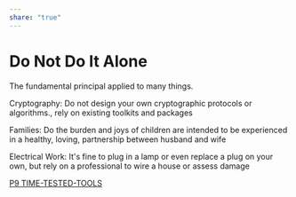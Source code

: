 ```yaml
---  
share: "true"  
---  
```

# Do Not Do It Alone  
  
The fundamental principal applied to many things.   
  
Cryptography: Do not design your own cryptographic protocols or algorithms., rely on existing toolkits and packages  
  
Families: Do the burden and joys of children are intended to be experienced in a healthy, loving, partnership between husband and wife  
  
Electrical Work: It's fine to plug in a lamp or even replace a plug on your own, but rely on a professional to wire a house or assess damage  
  
[P9 TIME-TESTED-TOOLS](./P9%20TIME-TESTED-TOOLS.md)